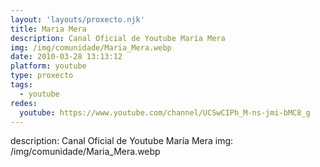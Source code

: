 ```yaml
---
layout: 'layouts/proxecto.njk'
title: Maria Mera
description: Canal Oficial de Youtube María Mera
img: /img/comunidade/Maria_Mera.webp
date: 2010-03-28 13:13:12
platform: youtube
type: proxecto
tags:
  - youtube
redes:
  youtube: https://www.youtube.com/channel/UCSwCIPh_M-ns-jmi-bMC8_g
---
```

description: Canal Oficial de Youtube María Mera
img: /img/comunidade/Maria_Mera.webp
